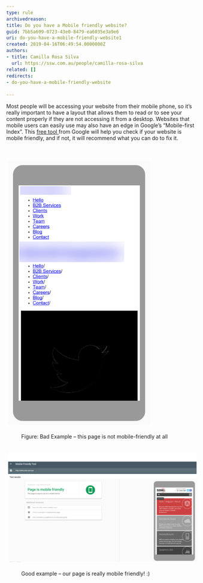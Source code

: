 ```yaml
---
type: rule
archivedreason: 
title: Do you have a Mobile friendly website?
guid: 7bb5a699-0723-43e0-8479-ea6035e3a9e6
uri: do-you-have-a-mobile-friendly-website1
created: 2019-04-16T06:49:54.0000000Z
authors:
- title: Camilla Rosa Silva
  url: https://ssw.com.au/people/camilla-rosa-silva
related: []
redirects:
- do-you-have-a-mobile-friendly-website

---
```



Most people will be accessing your website from their mobile phone, so it’s really important to have a layout that allows them to read or to see your content properly if they are not accessing it from a desktop. Websites that mobile users can easily use may also have an edge in Google’s “Mobile-first Index”. This <a href="https://search.google.com/test/mobile-friendly">free tool </a>from Google will help you check if your website is mobile friendly, and if not, it will recommend what you can do to fix it.<br>
<br><excerpt class='endintro'></excerpt><br>
<dl class="ssw15-rteElement-ImageArea">​​​<img src="not mobile friendly.png" alt="not mobile friendly.png" style="margin:5px;" /></dl><dd class="ssw15-rteElement-FigureBad">​Figure: ​​Bad Example – this page is not mobile-friendly at all</dd><dl class="ssw15-rteElement-ImageArea"><br><img src="mobile friendly.png" alt="mobile friendly.png" style="margin:5px;width:808px;" /></dl><dd class="ssw15-rteElement-FigureGood">Good example – our page is really mobile friendly! :)​<br></dd>


